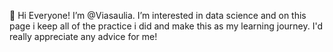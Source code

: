 👋 Hi Everyone! I’m @Viasaulia. I’m interested in data science and on this page i keep all of the practice i did and make this as my learning journey.
I'd really appreciate any advice for me!
<!---
Viasaulia/Viasaulia is a ✨ special ✨ repository because its `README.md` (this file) appears on your GitHub profile.
You can click the Preview link to take a look at your changes.
--->

